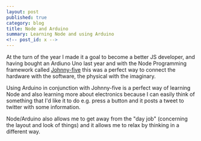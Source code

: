 ```yaml
---
layout: post
published: true
category: blog
title: Node and Arduino
summary: Learning Node and using Arduino
<!-- post_id: x -->
---
```


At the turn of the year I made it a goal to become a better JS developer, and having bought an Ardiuno Uno last year and with the Node Programming framework called [Johnny-five](https://github.com/rwaldron/johnny-five) this was a perfect way to connect the hardware with the software, the physical with the imaginary.

Using Arduino in conjunction with Johnny-five is a perfect way of learning Node and also learning more about electronics because I can easily think of something that I'd like it to do e.g. press a button and it posts a tweet to twitter with some information.

Node/Arduino also allows me to get away from the "day job" (concerning the layout and look of things) and it allows me to relax by thinking in a different way.